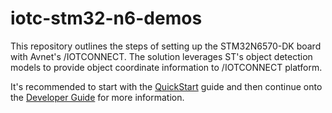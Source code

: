 # iotc-stm32-n6-demos

This repository outlines the steps of setting up the STM32N6570-DK board with Avnet's /IOTCONNECT.  The solution leverages ST's object detection models to provide object coordinate information to /IOTCONNECT platform.

It's recommended to start with the [QuickStart](./doc/QUICKSTART.md) guide and then continue onto the [Developer Guide](./doc/DEVELOPER_GUIDE.md) for more information.
